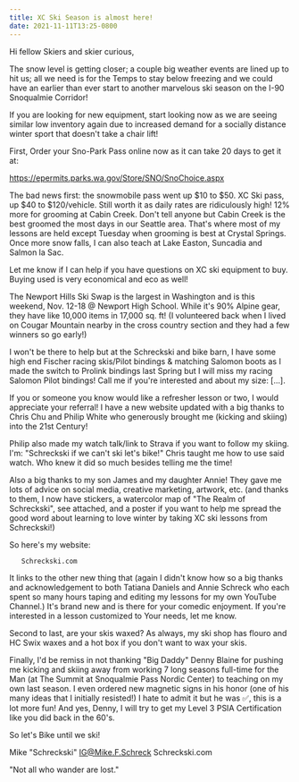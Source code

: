 ```yaml
---
title: XC Ski Season is almost here!
date: 2021-11-11T13:25-0800
---
```

Hi fellow Skiers and skier curious,

The snow level is getting closer; a couple big weather events are lined up to hit us; all we need is for the Temps to stay below freezing and we could have an earlier than ever start to another marvelous ski season on the I-90 Snoqualmie Corridor!

If you are looking for new equipment, start looking now as we are seeing similar low inventory again due to increased demand for a socially distance winter sport that doesn't take a chair lift!

First, Order your Sno-Park Pass online now as it can take 20 days to get it at:

<https://epermits.parks.wa.gov/Store/SNO/SnoChoice.aspx>

The bad news first: the snowmobile pass went up $10 to $50. XC Ski pass, up $40 to $120/vehicle. Still worth it as daily rates are ridiculously high! 12% more for grooming at Cabin Creek. Don't tell anyone but Cabin Creek is the best groomed the most days in our Seattle area. That's where most of my lessons are held except Tuesday when grooming is best at Crystal Springs. Once more snow falls, I can also teach at Lake Easton,  Suncadia and Salmon la Sac. 

Let me know if I can help if you have questions on XC ski equipment to buy. Buying used is very economical and eco as well! 

The Newport Hills Ski Swap is the largest in Washington and is this weekend, Nov. 12-18 @ Newport High School.  While it's 90% Alpine gear, they have like 10,000 items in 17,000 sq. ft! (I volunteered back when I lived on Cougar Mountain nearby in the cross country section and they had a few winners so go early!) 

I won't be there to help but at the Schreckski and bike barn, I have some high end Fischer racing skis/Pilot bindings & matching Salomon boots as I made the switch to Prolink bindings last Spring but I will miss my racing Salomon Pilot bindings! Call me if you're interested and about my size: [...]. 

If you or someone you know would like a refresher lesson or two, I would appreciate your referral!  I have a new website updated with a big thanks to Chris Chu and Philip White who generously brought me (kicking and skiing) into the 21st Century! 

Philip also made my watch talk/link to Strava if you want to follow my skiing. I'm: "Schreckski if we can't ski let's bike!" Chris taught me how to use said watch. Who knew it did so much besides telling me the time!

Also a big thanks to my son James and my daughter Annie! They gave me lots of advice on social media, creative marketing, artwork, etc. (and thanks to them, I now have stickers, a watercolor map of "The Realm of Schreckski", see attached,  and a poster if you want to help me spread the good word about learning to love winter by taking XC ski lessons from Schreckski!)

So here's my website:

       Schreckski.com

It links to the other new thing that (again I didn't know how so a big thanks and acknowledgement to both Tatiana Daniels and Annie Schreck who each spent so many hours taping and editing my lessons for my own YouTube Channel.) It's brand new and is there for your comedic enjoyment. If you're interested in a lesson customized to Your needs, let me know.

Second to last, are your skis waxed? As always,  my ski shop has flouro and HC Swix waxes and a hot box if you don't want to wax your skis.

Finally, I'd be remiss in not thanking "Big Daddy" Denny Blaine for pushing me kicking and skiing away from working 7 long seasons full-time for the Man (at The Summit at Snoqualmie Pass Nordic Center) to teaching on my own last season. I even ordered new magnetic signs in his honor (one of his many ideas that I initially resisted!) I hate to admit it but he was ✅, this is a lot more fun! And yes, Denny, I will try to get my Level 3 PSIA Certification like you did back in the 60's.

So let's Bike until we ski!

Mike "Schreckski" 
IG@Mike.F.Schreck
Schreckski.com 

"Not all who wander
are lost."
